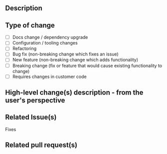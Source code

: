 ## Description

<!--- Provide a general summary of your changes in the Title above -->

## Type of change

<!--- What types of changes does your code introduce? Put an `x` in all the boxes that apply: -->

- [ ] Docs change / dependency upgrade
- [ ] Configuration / tooling changes
- [ ] Refactoring
- [ ] Bug fix (non-breaking change which fixes an issue)
- [ ] New feature (non-breaking change which adds functionality)
- [ ] Breaking change (fix or feature that would cause existing functionality to change)
- [ ] Requires changes in customer code

## High-level change(s) description - from the user's perspective

<!--- Describe your changes in more detail -->

## Related Issue(s)

Fixes <!--- Please link to the issue here: -->

## Related pull request(s)

<!--- Please link to the PRs here: -->

<!--- adapted from https://github.com/inversify/inversify-basic-example/blob/master/PULL_REQUEST_TEMPLATE.md -->
